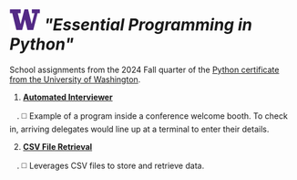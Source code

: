 # ![UW logo](UW2.png) _"Essential Programming in Python"_

School assignments from the 2024 Fall quarter of the [Python certificate from the University of Washington](https://www.pce.uw.edu/certificates/python-programming).

1. [**Automated Interviewer**](AutomatedInterviewer/)

 ㅤ. ◻️ Example of a program inside a conference welcome booth. To check in, arriving delegates would line up at a terminal to enter their details.

2. [**CSV File Retrieval**](CSV_File_Retrieval)

 ㅤ. ◻️ Leverages CSV files to store and retrieve data.
